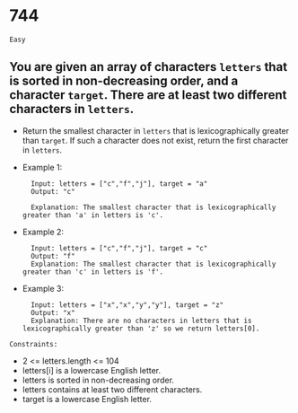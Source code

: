 # 744

`Easy`

## You are given an array of characters `letters` that is sorted in non-decreasing order, and a character `target`. There are at least two different characters in `letters`.

- Return the smallest character in `letters` that is lexicographically greater than `target`. If such a character does not exist, return the first character in `letters`.

* Example 1:

        Input: letters = ["c","f","j"], target = "a"
        Output: "c"

        Explanation: The smallest character that is lexicographically greater than 'a' in letters is 'c'.

* Example 2:

        Input: letters = ["c","f","j"], target = "c"
        Output: "f"
        Explanation: The smallest character that is lexicographically greater than 'c' in letters is 'f'.

* Example 3:

        Input: letters = ["x","x","y","y"], target = "z"
        Output: "x"
        Explanation: There are no characters in letters that is lexicographically greater than 'z' so we return letters[0].

`Constraints:`

- 2 <= letters.length <= 104
- letters[i] is a lowercase English letter.
- letters is sorted in non-decreasing order.
- letters contains at least two different characters.
- target is a lowercase English letter.
